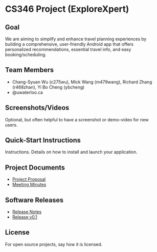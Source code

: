# CS346 Project (ExploreXpert)

## Goal
We are aiming to simplify and enhance travel planning experiences by building a comprehensive, user-friendly Android app that offers personalized recommendations, essential travel info, and easy booking/scheduling. 

## Team Members

* Chang-Syuan Wu (c275wu), Mick Wang (m479wang), Richard Zhang (r468zhan), Yi Bo Cheng (ybcheng)
* @uwaterloo.ca

## Screenshots/Videos
Optional, but often helpful to have a screenshot or demo-video for new users.

## Quick-Start Instructions
Instructions. Details on how to install and launch your application. 

## Project Documents
* [Project Proposal](https://git.uwaterloo.ca/c275wu/cs346-project/-/wikis/Project-Proposal)
* [Meeting Minutes](https://git.uwaterloo.ca/c275wu/cs346-project/-/wikis/Meeting-Minutes)

## Software Releases
* [Release Notes](https://git.uwaterloo.ca/c275wu/cs346-project/-/wikis/Release-Notes)
 * [Release v0.1](https://git.uwaterloo.ca/c275wu/cs346-project/-/wikis/Release-Notes/Release-v0.1)

## License
For open source projects, say how it is licensed.
